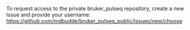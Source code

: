 To request access to the private bruker_pulseq repository, create a new Issue and provide your username: https://github.com/mdbudde/bruker_pulseq_public/issues/new/choose
